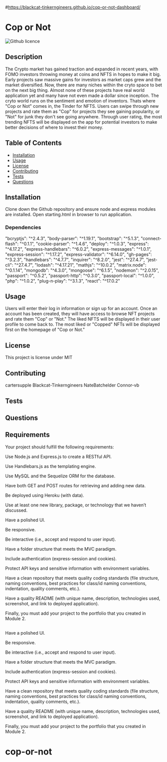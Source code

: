 #https://blackcat-tinkerngineers.github.io/cop-or-not-dashboard/

# Cop or Not

![Github licence](http://img.shields.io/badge/license-MIT-blue.svg)

## Description 
The Crypto market has gained traction and expanded in recent years, with FOMO investors throwing money at coins and NFTS in hopes to make it big. Early projects saw massive gains for investors as market caps grew and the market diversified. Now, there are many niches within the cryto space to bet on the next big thing. Almost none of these projects have real world application yet and many have not even made a dollar since inception. The cryto world runs on the sentiment and emotion of inventors. Thats where "Cop or Not" comes in, the Tinder for NFTS. Users can swipe through new projects and rate them as "Cop" for projects they see gaining popularity, or "Not" for junk they don't see going anywhere. Through user rating, the most trending NFTS will be displayed on the app for potential investors to make better decisions of where to invest their money. 

## Table of Contents
* [Installation](#installation)
* [Usage](#usage)
* [License](#license)
* [Contributing](#contributing)
* [Tests](#tests)
* [Questions](#questions)

## Installation 
Clone down the Github repository and ensure node and express modules are installed. Open starting.html in browser to run application. 

### Dependencies
  "bcryptjs": "^2.4.3",
    "body-parser": "^1.19.1",
    "bootstrap": "^5.1.3",
    "connect-flash": "^0.1.1",
    "cookie-parser": "^1.4.6",
    "deploy": "^1.0.3",
    "express": "^4.17.2",
    "express-handlebars": "^6.0.2",
    "express-messages": "^1.0.1",
    "express-session": "^1.17.2",
    "express-validator": "^6.14.0",
    "gh-pages": "^3.2.3",
    "handlebars": "^4.7.7",
    "inquirer": "^8.2.0",
    "jest": "^27.4.7",
    "jest-cli": "^27.4.7",
    "lodash": "^4.17.21",
    "mathjs": "^10.0.2",
    "matrix.node": "^0.1.14",
    "mongodb": "^4.3.0",
    "mongoose": "^6.1.5",
    "nodemon": "^2.0.15",
    "passport": "^0.5.2",
    "passport-http": "^0.3.0",
    "passport-local": "^1.0.0",
    "php": "^1.0.2",
    "plug-n-play": "^3.1.3",
    "react": "^17.0.2"

## Usage 
Users will enter their log in information or sign up for an account. Once an account has been created, they will have access to browse NFT projects and rate them "Cop" or "Not." The liked NFTS will be displayed in their user profile to come back to. The most liked or "Copped" NFTs will be displayed first on the homepage of "Cop or Not." 
## License 
This project is license under MIT

## Contributing 
cartersupple
Blackcat-Tinkerngineers
NateBatchelder
Connor-vb
## Tests

## Questions

## Requirements
Your project should fulfill the following requirements:

Use Node.js and Express.js to create a RESTful API.

Use Handlebars.js as the templating engine.

Use MySQL and the Sequelize ORM for the database.

Have both GET and POST routes for retrieving and adding new data.

Be deployed using Heroku (with data).

Use at least one new library, package, or technology that we haven’t discussed.

Have a polished UI.

Be responsive.

Be interactive (i.e., accept and respond to user input).

Have a folder structure that meets the MVC paradigm.

Include authentication (express-session and cookies).

Protect API keys and sensitive information with environment variables.

Have a clean repository that meets quality coding standards (file structure, naming conventions, best practices for class/id naming conventions, indentation, quality comments, etc.).

Have a quality README (with unique name, description, technologies used, screenshot, and link to deployed application).

Finally, you must add your project to the portfolio that you created in Module 2.

## 
Have a polished UI.

Be responsive.

Be interactive (i.e., accept and respond to user input).

Have a folder structure that meets the MVC paradigm.

Include authentication (express-session and cookies).

Protect API keys and sensitive information with environment variables.

Have a clean repository that meets quality coding standards (file structure, naming conventions, best practices for class/id naming conventions, indentation, quality comments, etc.).

Have a quality README (with unique name, description, technologies used, screenshot, and link to deployed application).

Finally, you must add your project to the portfolio that you created in Module 2.

# cop-or-not
